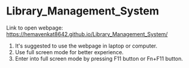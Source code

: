 # Library_Management_System


Link to open webpage: https://hemavenkat8642.github.io/Library_Management_System/

1. It's suggested to use the webpage in laptop or computer.
2. Use full screen mode for better experience.
3. Enter into full screen mode by pressing F11 button or Fn+F11 button.
